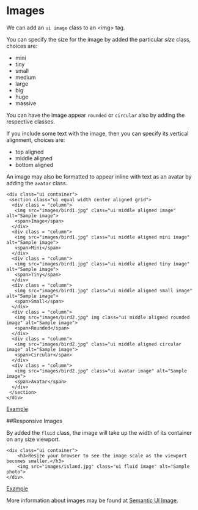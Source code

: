 
# Images

We can add an `ui image` class to an &lt;img&gt; tag. 

You can specify the size for the image by added the particular *size* class, choices are:

 - mini
 - tiny
 - small
 - medium
 - large
 - big
 - huge
 - massive
 
 
You can have the image appear `rounded` or `circular` also  by adding the respective classes.

If you include some text with the image, then you can specify its vertical alignment, choices are:

- top aligned
- middle aligned
- bottom aligned


An image may also be formatted to appear inline with text as an avatar by adding the `avatar` class. 
 
~~~
<div class="ui container">
 <section class="ui equal width center aligned grid">
  <div class = "column">
   <img src="images/bird1.jpg" class="ui middle aligned image" alt="Sample image">
   <span>Image</span>
  </div>
  <div class = "column">
   <img src="images/bird1.jpg" class="ui middle aligned mini image" alt="Sample image">
   <span>Mini</span>
  </div>
  <div class = "column">
   <img src="images/bird1.jpg" class="ui middle aligned tiny image" alt="Sample image">
   <span>Tiny</span>
  </div>
  <div class = "column">
   <img src="images/bird1.jpg" class="ui middle aligned small image" alt="Sample image">
   <span>Small</span>
  </div>
  <div class = "column">
   <img src="images/bird2.jpg" img class="ui middle aligned rounded image" alt="Sample image">
   <span>Rounded</span>
  </div>
  <div class = "column">
   <img src="images/bird2.jpg" class="ui middle aligned circular image" alt="Sample image">
   <span>Circular</span>
  </div>
  <div class = "column">
   <img src="images/bird2.jpg" class="ui avatar image" alt="Sample image">
   <span>Avatar</span>
  </div>
 </section>
</div>
~~~

<a href="archives/Class Htmls/example5.html" target="_blank">Example</a>

##Responsive Images

By added the `fluid` class, the image will take up the width of its container on any size viewport.

~~~
<div class="ui container">
    <h3>Resize your browser to see the image scale as the viewport becomes smaller.</h3>
    <img src="images/island.jpg" class="ui fluid image" alt="Sample photo">
</div>
~~~

<a href="archives/Class Htmls/example6.html" target="_blank">Example</a>

More information about images may be found at <a href ="https://semantic-ui.com/elements/image.html" target = "_blank">Semantic UI Image</a>.

